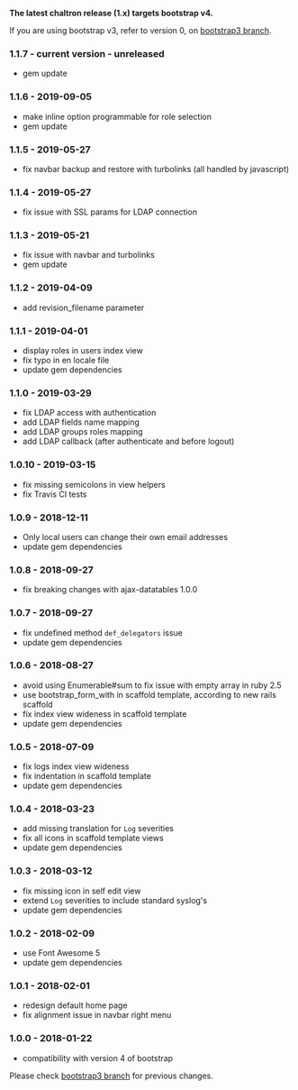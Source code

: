 **The latest chaltron release (1.x) targets bootstrap v4.**

If you are using bootstrap v3, refer to version 0, on [bootstrap3 branch](https://github.com/vicvega/chaltron/blob/bootstrap3/CHANGELOG.md).

### 1.1.7 - current version - unreleased
* gem update

### 1.1.6 - 2019-09-05
* make inline option programmable for role selection
* gem update

### 1.1.5 - 2019-05-27
* fix navbar backup and restore with turbolinks (all handled by javascript)

### 1.1.4 - 2019-05-27
* fix issue with SSL params for LDAP connection

### 1.1.3 - 2019-05-21
* fix issue with navbar and turbolinks
* gem update

### 1.1.2 - 2019-04-09
* add revision_filename parameter

### 1.1.1 - 2019-04-01
* display roles in users index view
* fix typo in en locale file
* update gem dependencies

### 1.1.0 - 2019-03-29
* fix LDAP access with authentication
* add LDAP fields name mapping
* add LDAP groups roles mapping
* add LDAP callback (after authenticate and before logout)

### 1.0.10 - 2019-03-15
* fix missing semicolons in view helpers
* fix Travis CI tests

### 1.0.9 - 2018-12-11
* Only local users can change their own email addresses
* update gem dependencies

### 1.0.8 - 2018-09-27
* fix breaking changes with ajax-datatables 1.0.0

### 1.0.7 - 2018-09-27
 * fix undefined method `def_delegators` issue
 * update gem dependencies

### 1.0.6 - 2018-08-27
 * avoid using Enumerable#sum to fix issue with empty array in ruby 2.5
 * use bootstrap_form_with in scaffold template, according to new rails scaffold
 * fix index view wideness in scaffold template
 * update gem dependencies

### 1.0.5 - 2018-07-09
 * fix logs index view wideness
 * fix indentation in scaffold template
 * update gem dependencies

### 1.0.4 - 2018-03-23
 * add missing translation for `Log` severities
 * fix all icons in scaffold template views
 * update gem dependencies

### 1.0.3 - 2018-03-12
 * fix missing icon in self edit view
 * extend `Log` severities to include standard syslog's
 * update gem dependencies

### 1.0.2 - 2018-02-09
 * use Font Awesome 5
 * update gem dependencies

### 1.0.1 - 2018-02-01
 * redesign default home page
 * fix alignment issue in navbar right menu

### 1.0.0 - 2018-01-22
 * compatibility with version 4 of bootstrap

Please check [bootstrap3 branch](https://github.com/vicvega/chaltron/blob/bootstrap3/CHANGELOG.md) for previous changes.
